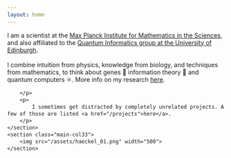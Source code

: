 ```yaml
---
layout: home
---
```


<div class="wrapper  bottom-3">
	<section  class="main-col66">
		<p class='bottom-1'> 
			I am a scientist at the <a href="https://www.mis.mpg.de/jjost/research.html" target="_blank">Max Planck Institute for Mathematics in the Sciences</a>, and also affiliated to the <a href="https://web.inf.ed.ac.uk/quantum-informatics" target="_blank">Quantum Informatics group at the University of Edinburgh</a>.<br>
			<br>
			I combine intuition from physics, knowledge from biology, and techniques from mathematics, to think about genes 🧬 information theory 💾 and quantum computers ⚛️. More info on my research <a href="/research">here</a>.
			<br>
			
		</p>
		<p>	
			I sometimes get distracted by completely unrelated projects. A few of those are listed <a href="/projects">here</a>.  
		</p>	
	</section>
	<section class="main-col33">
		<img src="/assets/haeckel_01.png" width="500">
	</section>
</div>

<!--  -->